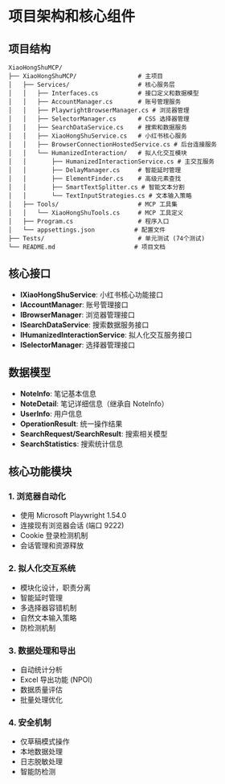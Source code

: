 # 项目架构和核心组件

## 项目结构
```
XiaoHongShuMCP/
├── XiaoHongShuMCP/                 # 主项目
│   ├── Services/                   # 核心服务层
│   │   ├── Interfaces.cs           # 接口定义和数据模型
│   │   ├── AccountManager.cs       # 账号管理服务
│   │   ├── PlaywrightBrowserManager.cs # 浏览器管理
│   │   ├── SelectorManager.cs      # CSS 选择器管理
│   │   ├── SearchDataService.cs    # 搜索和数据服务
│   │   ├── XiaoHongShuService.cs   # 小红书核心服务
│   │   ├── BrowserConnectionHostedService.cs # 后台连接服务
│   │   └── HumanizedInteraction/   # 拟人化交互模块
│   │       ├── HumanizedInteractionService.cs # 主交互服务
│   │       ├── DelayManager.cs     # 智能延时管理
│   │       ├── ElementFinder.cs    # 高级元素查找
│   │       ├── SmartTextSplitter.cs # 智能文本分割
│   │       └── TextInputStrategies.cs # 文本输入策略
│   ├── Tools/                      # MCP 工具集
│   │   └── XiaoHongShuTools.cs     # MCP 工具定义
│   ├── Program.cs                  # 程序入口
│   └── appsettings.json           # 配置文件
├── Tests/                          # 单元测试 (74个测试)
└── README.md                      # 项目文档
```

## 核心接口
- **IXiaoHongShuService**: 小红书核心功能接口
- **IAccountManager**: 账号管理接口
- **IBrowserManager**: 浏览器管理接口
- **ISearchDataService**: 搜索数据服务接口
- **IHumanizedInteractionService**: 拟人化交互服务接口
- **ISelectorManager**: 选择器管理接口

## 数据模型
- **NoteInfo**: 笔记基本信息
- **NoteDetail**: 笔记详细信息（继承自 NoteInfo）
- **UserInfo**: 用户信息
- **OperationResult<T>**: 统一操作结果
- **SearchRequest/SearchResult**: 搜索相关模型
- **SearchStatistics**: 搜索统计信息

## 核心功能模块

### 1. 浏览器自动化
- 使用 Microsoft Playwright 1.54.0
- 连接现有浏览器会话 (端口 9222)
- Cookie 登录检测机制
- 会话管理和资源释放

### 2. 拟人化交互系统
- 模块化设计，职责分离
- 智能延时管理
- 多选择器容错机制  
- 自然文本输入策略
- 防检测机制

### 3. 数据处理和导出
- 自动统计分析
- Excel 导出功能 (NPOI)
- 数据质量评估
- 批量处理优化

### 4. 安全机制
- 仅草稿模式操作
- 本地数据处理
- 日志脱敏处理
- 智能防检测